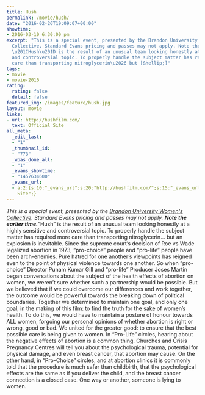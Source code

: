```yaml
---
title: Hush
permalink: /movie/hush/
date: "2016-02-26T19:09:07+00:00"
showtime:
- 2016-03-10 6:30:00 pm
excerpt: "This is a special event, presented by the Brandon University Women&#8217;s
  Collective. Standard Evans pricing and passes may not apply. Note the earlier time.
  \u201CHush\u201D is the result of an unusual team looking honestly at a highly sensitive
  and controversial topic. To properly handle the subject matter has required more
  care than transporting nitroglycerin\u2026 but [&hellip;]"
tags:
- movie
- movie-2016
rating:
  rating: false
  detail: false
featured_img: /images/feature/hush.jpg
layout: movie
links:
- url: http://hushfilm.com/
  text: Official Site
all_meta:
  _edit_last:
  - "1"
  _thumbnail_id:
  - "773"
  _wpas_done_all:
  - "1"
  _evans_showtime:
  - "1457634600"
  _evans_url:
  - a:2:{s:10:"_evans_url";s:20:"http://hushfilm.com/";s:15:"_evans_url_name";s:13:"Official
    Site";}
---
```


*This is a special event, presented by the [Brandon University Women's Collective](http://www.busu.ca/collectives/). Standard Evans pricing and passes may not apply. **Note the earlier time.***“Hush” is the result of an unusual team looking honestly at a highly sensitive and controversial topic. To properly handle the subject matter has required more care than transporting nitroglycerin… but an explosion is inevitable. Since the supreme court’s decision of Roe vs Wade legalized abortion in 1973, “pro-choice” people and “pro-life” people have been arch-enemies. Pure hatred for one another’s viewpoints has reigned even to the point of physical violence towards one another. So when “pro-choice” Director Punam Kumar Gill and “pro-life” Producer Joses Martin began conversations about the subject of the health effects of abortion on women, we weren’t sure whether such a partnership would be possible. But we believed that if we could overcome our differences and work together, the outcome would be powerful towards the breaking down of political boundaries. Together we determined to maintain one goal, and only one goal, in the making of this film: to find the truth for the sake of women’s health. To do this, we would have to maintain a posture of honour towards ALL women, forgoing our personal opinions of whether abortion is right or wrong, good or bad. We united for the greater good: to ensure that the best possible care is being given to women. In “Pro-Life” circles, hearing about the negative effects of abortion is a common thing. Churches and Crisis Pregnancy Centres will tell you about the psychological trauma, potential for physical damage, and even breast cancer, that abortion may cause. On the other hand, in “Pro-Choice” circles, and at abortion clinics it is commonly told that the procedure is much safer than childbirth, that the psychological effects are the same as if you deliver the child, and the breast cancer connection is a closed case. One way or another, someone is lying to women.
